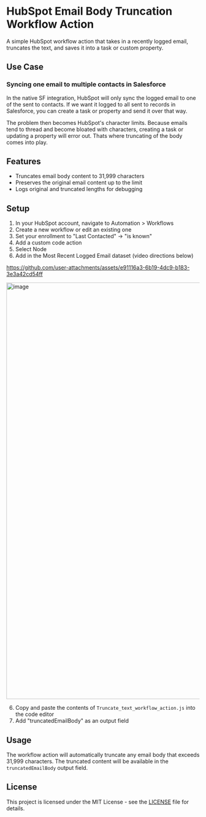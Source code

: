 # HubSpot Email Body Truncation Workflow Action

A simple HubSpot workflow action that takes in a recently logged email, truncates the text, and saves it into a task or custom property. 

## Use Case

### Syncing one email to multiple contacts in Salesforce

In the native SF integration, HubSpot will only sync the logged email to one of the sent to contacts. If we want it logged to all sent to records in Salesforce, you can create a task or property and send it over that way. 

The problem then becomes HubSpot's character limits. Because emails tend to thread and become bloated with characters, creating a task or updating a property will error out. Thats where truncating of the body comes into play.

## Features

- Truncates email body content to 31,999 characters
- Preserves the original email content up to the limit
- Logs original and truncated lengths for debugging

## Setup

1. In your HubSpot account, navigate to Automation > Workflows
2. Create a new workflow or edit an existing one
3. Set your enrollment to "Last Contacted" -> "is known"
4. Add a custom code action
5. Select Node
6. Add in the Most Recent Logged Email dataset (video directions below)

https://github.com/user-attachments/assets/e91116a3-6b19-4dc9-b183-3e3a42cd54ff

<img width="1088" alt="image" src="https://github.com/user-attachments/assets/3517a1f3-dd61-410c-b1be-d9fe6da930f8" />

6. Copy and paste the contents of `Truncate_text_workflow_action.js` into the code editor
7. Add "truncatedEmailBody" as an output field




## Usage

The workflow action will automatically truncate any email body that exceeds 31,999 characters. The truncated content will be available in the `truncatedEmailBody` output field.

## License

This project is licensed under the MIT License - see the [LICENSE](LICENSE) file for details. 
